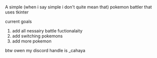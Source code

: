 A simple (when i say simple i don't quite mean that) pokemon battler that uses tkinter

current goals
1. add all nessairy battle fuctionalaity
2. add switching pokemons
3. add more pokemon

btw owen my discord handle is _cahaya
